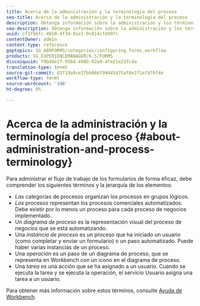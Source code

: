 ```yaml
---
title: Acerca de la administración y la terminología del proceso
seo-title: Acerca de la administración y la terminología del proceso
description: Obtenga información sobre la administración y los términos del proceso, como la instancia del proceso, el diagrama de procesos y la operación.
seo-description: Obtenga información sobre la administración y los términos del proceso, como la instancia del proceso, el diagrama de procesos y la operación.
uuid: cf3f5bfc-4650-4f3d-81e1-9c814cfd497c
contentOwner: admin
content-type: reference
geptopics: SG_AEMFORMS/categories/configuring_forms_workflow
products: SG_EXPERIENCEMANAGER/6.5/FORMS
discoiquuid: f9b40e1f-956d-498b-92e4-4fe21e23fc4a
translation-type: tm+mt
source-git-commit: d3719a9ce2fbb066f99445475af8e1f1e7476f4e
workflow-type: tm+mt
source-wordcount: '198'
ht-degree: 0%

---
```



# Acerca de la administración y la terminología del proceso {#about-administration-and-process-terminology}

Para administrar el flujo de trabajo de los formularios de forma eficaz, debe comprender los siguientes términos y la jerarquía de los elementos:

* *Las* categorías de procesos organizan los procesos en grupos lógicos.
* *Los* procesos representan los procesos comerciales automatizados. Debe existir por lo menos un proceso para cada proceso de negocios implementado.
* Un *diagrama de proceso* es la representación visual del proceso de negocios que se está automatizando.
* Una *instancia de proceso* es un proceso que ha iniciado un usuario (como completar y enviar un formulario) o un paso automatizado. Puede haber varias instancias de un proceso.
* Una *operación* es un paso de un diagrama de proceso, que se representa en Workbench con un icono en el diagrama de proceso.
* Una *tarea* es una acción que se ha asignado a un usuario. Cuando se ejecuta la tarea y se ejecuta la operación, el servicio Usuario asigna una tarea a un usuario.

Para obtener más información sobre estos términos, consulte [Ayuda de Workbench](https://www.adobe.com/go/learn_aemforms_workbench_63).
